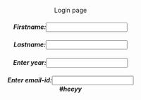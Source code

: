 <html>
<head><title>login credentials
</title>
</head>
<body>
<p><center>Login page</p>
<form>
<center><h5>Firstname:<input type="Text" name="Firstname"><br>
<center><h5>Lastname:<input type="Text" name="Lastname"><br>
<center><h5>Enter year:<input type="Text" name="year"><br>
<center><h5>Enter email-id:<input type="Text" name="emailid"><br>
</form>
</body>
</html>
#heeyy

